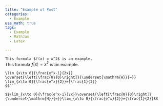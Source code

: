 ```yaml
---
title: "Example of Post"
categories:
  - Example
use_math: true
tags:
  - Example
  - MathJax
  - Latex

---
```


```This formula $f(x) = x^2$ is an example.```  
This formula $f(x) = x^2$ is an example.  

```$$
\lim_{x\to 0}{\frac{e^x-1}{2x}}
\overset{\left[\frac{0}{0}\right]}{\underset{\mathrm{H}}{=}}
\lim_{x\to 0}{\frac{e^x}{2}}={\frac{1}{2}}
$$```  

$$\lim_{x\to 0}{\frac{e^x-1}{2x}}\overset{\left[\frac{0}{0}\right]}{\underset{\mathrm{H}}{=}}\lim_{x\to 0}{\frac{e^x}{2}}={\frac{1}{2}}$$